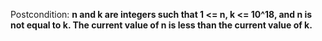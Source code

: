 Postcondition: **n and k are integers such that 1 <= n, k <= 10^18, and n is not equal to k. The current value of n is less than the current value of k.**